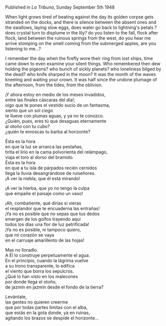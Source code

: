 Published in *La Tribuna*, Sunday September 5th 1948

When light grows tired of beating against the day
its golden corpse gets stranded on the docks,
and there is silence between the absent ones
and the swallows,
laying slow eggs,
does water go back to lightning's petals ?
does crystal turn to displume in the lily?
do you listen to the fall, flock after flock, land
between the ruinous springs from the west,
do you hear me arrive stomping on the smell coming from
the submerged apples, are you listening to me...?

I remember the day when the firefly
wore their ring from lost ships,
time came down to even examine your silent things.
Who remembered then dew holding
the pigeons?
who bunch of sickly planets?
who loneliness bilged by the dead?
who knife sharped in the moon?
It was the month of the waves kneeling and waiting
your crown.
It was half since the undone plumage of the afternoon,
from the tides, from the oblivion.

¡Y ahora estoy en medio de los meses invadidos,  
entre las finales cáscaras del día!;  
oigo que te pones el vestido sucio de un fantasma,  
siento que un sol ciego  
te llueve con plumas aguas, y ya no te conozco.  
¿Quién, pues, eres tú que desaguas eternamente  
al otoño con tu cubo?  
¿quién te enroscas tu barba al horizonte?  

Ésta es la hora  
en que la luz se arranca las pestañas,  
tirita el lirio en la cama polvorienta del relámpago,  
viaja el toro al dorso del bramido.  
Ésta es la hora  
en que a tu isla de párpados recién cernidos  
llega la lluvia desangrándose de ruiseñores.  
¡A ver la niebla, que él está mirando!  

¡A ver la hierba, que yo no tengo la culpa  
que empañe el paisaje como un vaso!  

¡Ah, combatiente, qué dirías si vieras  
el resplandor que te encuaderna las entrañas!  
¡Ya no es posible que no sepas que tus dedos  
emergen de los golfos trayendo aquí  
todos los días una flor de luz petrificada!  
¡Ya no es posible, ni tampoco quiero,  
que mi corazón se vaya  
en el carruaje amarillento de las hojas!  

Mas no lloradlo.  
A Él lo construye perpetuamente el agua.  
En el principio, cuando la lágrima vuelve  
a su trono transparente, lo edifica  
el viento que borra los sepulcros.  
¿Qué lo han visto en los malecones  
por donde llega el otoño,  
de jazmín en jazmín desde el fondo de la tierra?  

Levántate,  
las gentes no quieren creerme  
que por todas partes limitas con el alba,  
que estás en la gota donde, ya en ruinas,  
agitando los brazos se despide el horizonte...
